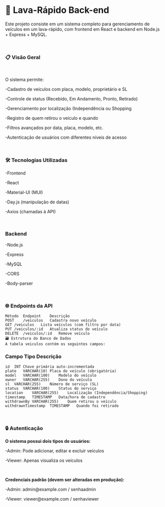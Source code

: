 <h1>🚗 Lava-Rápido Back-end</h1>
<p>Este projeto consiste em um sistema completo para gerenciamento de veículos em um lava-rápido, com frontend em React e backend em Node.js + Express + MySQL.</p>
<br>
<h3>📋 Visão Geral</h3>
<br>
<p>O sistema permite:</p>
<p>-Cadastro de veículos com placa, modelo, proprietário e SL</p>
<p>-Controle de status (Recebido, Em Andamento, Pronto, Retirado)</p>
<p>-Gerenciamento por localização (Independência ou Shopping</p>
<p>-Registro de quem retirou o veículo e quando</p>
<p>-Filtros avançados por data, placa, modelo, etc.</p>
<p>-Autenticação de usuários com diferentes níveis de acesso</p>
<br>
<h3>🛠 Tecnologias Utilizadas</h3>
<p>-Frontend</p>
<p>-React</p>
<p>-Material-UI (MUI)</p>
<p>-Day.js (manipulação de datas)</p>
<p>-Axios (chamadas à API)</p>
<br>
<h3>Backend</h3>
<p>-Node.js</p>
<p>-Express</p>
<p>-MySQL</p>
<p>-CORS</p>
<p>-Body-parser</p>
<br>
<h3>🌐 Endpoints da API</h3>

```plaintext
Método	Endpoint	Descrição
POST	/veiculos	Cadastra novo veículo
GET	/veiculos	Lista veículos (com filtro por data)
PUT	/veiculos/:id	Atualiza status do veículo
DELETE	/veiculos/:id	Remove veículo
🗃 Estrutura do Banco de Dados
A tabela veiculos contém os seguintes campos:
```


<h3>Campo	Tipo	Descrição</h3>

```plaintext
id	INT	Chave primária auto-incrementada
plate	VARCHAR(10)	Placa do veículo (obrigatória)
model	VARCHAR(100)	Modelo do veículo
owner	VARCHAR(255)	Dono do veículo
sl	VARCHAR(255)	Número de serviço (SL)
status	VARCHAR(100)	Status do serviço
location	VARCHAR(255)	Localização (Independência/Shopping)
timestamp	TIMESTAMP	Data/hora de cadastro
withdrawnBy	VARCHAR(255)	Quem retirou o veículo
withdrawnTimestamp	TIMESTAMP	Quando foi retirado
```
<br>
<h3>🔒 Autenticação</h3>
<p><b>O sistema possui dois tipos de usuários:</b></p>
<p>-Admin: Pode adicionar, editar e excluir veículos</p>
<p>-Viewer: Apenas visualiza os veículos</p>
<br>
<p><b>Credenciais padrão (devem ser alteradas em produção):</b></p>
<p>-Admin: admin@example.com / senhaadmin</p>
<p>-Viewer: viewer@example.com / senhaviewer</p>
